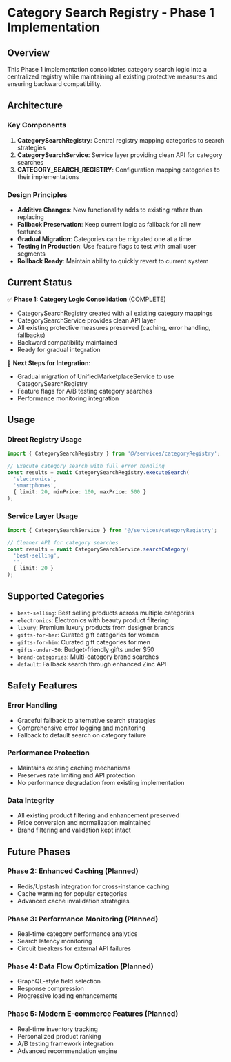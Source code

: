 # Category Search Registry - Phase 1 Implementation

## Overview

This Phase 1 implementation consolidates category search logic into a centralized registry while maintaining all existing protective measures and ensuring backward compatibility.

## Architecture

### Key Components

1. **CategorySearchRegistry**: Central registry mapping categories to search strategies
2. **CategorySearchService**: Service layer providing clean API for category searches
3. **CATEGORY_SEARCH_REGISTRY**: Configuration mapping categories to their implementations

### Design Principles

- **Additive Changes**: New functionality adds to existing rather than replacing
- **Fallback Preservation**: Keep current logic as fallback for all new features
- **Gradual Migration**: Categories can be migrated one at a time
- **Testing in Production**: Use feature flags to test with small user segments
- **Rollback Ready**: Maintain ability to quickly revert to current system

## Current Status

✅ **Phase 1: Category Logic Consolidation** (COMPLETE)
- CategorySearchRegistry created with all existing category mappings
- CategorySearchService provides clean API layer
- All existing protective measures preserved (caching, error handling, fallbacks)
- Backward compatibility maintained
- Ready for gradual integration

🔄 **Next Steps for Integration:**
- Gradual migration of UnifiedMarketplaceService to use CategorySearchRegistry
- Feature flags for A/B testing category searches
- Performance monitoring integration

## Usage

### Direct Registry Usage
```typescript
import { CategorySearchRegistry } from '@/services/categoryRegistry';

// Execute category search with full error handling
const results = await CategorySearchRegistry.executeSearch(
  'electronics',
  'smartphones',
  { limit: 20, minPrice: 100, maxPrice: 500 }
);
```

### Service Layer Usage
```typescript
import { CategorySearchService } from '@/services/categoryRegistry';

// Cleaner API for category searches
const results = await CategorySearchService.searchCategory(
  'best-selling',
  '',
  { limit: 20 }
);
```

## Supported Categories

- `best-selling`: Best selling products across multiple categories
- `electronics`: Electronics with beauty product filtering
- `luxury`: Premium luxury products from designer brands
- `gifts-for-her`: Curated gift categories for women
- `gifts-for-him`: Curated gift categories for men
- `gifts-under-50`: Budget-friendly gifts under $50
- `brand-categories`: Multi-category brand searches
- `default`: Fallback search through enhanced Zinc API

## Safety Features

### Error Handling
- Graceful fallback to alternative search strategies
- Comprehensive error logging and monitoring
- Fallback to default search on category failure

### Performance Protection
- Maintains existing caching mechanisms
- Preserves rate limiting and API protection
- No performance degradation from existing implementation

### Data Integrity
- All existing product filtering and enhancement preserved
- Price conversion and normalization maintained
- Brand filtering and validation kept intact

## Future Phases

### Phase 2: Enhanced Caching (Planned)
- Redis/Upstash integration for cross-instance caching
- Cache warming for popular categories
- Advanced cache invalidation strategies

### Phase 3: Performance Monitoring (Planned)
- Real-time category performance analytics
- Search latency monitoring
- Circuit breakers for external API failures

### Phase 4: Data Flow Optimization (Planned)
- GraphQL-style field selection
- Response compression
- Progressive loading enhancements

### Phase 5: Modern E-commerce Features (Planned)
- Real-time inventory tracking
- Personalized product ranking
- A/B testing framework integration
- Advanced recommendation engine